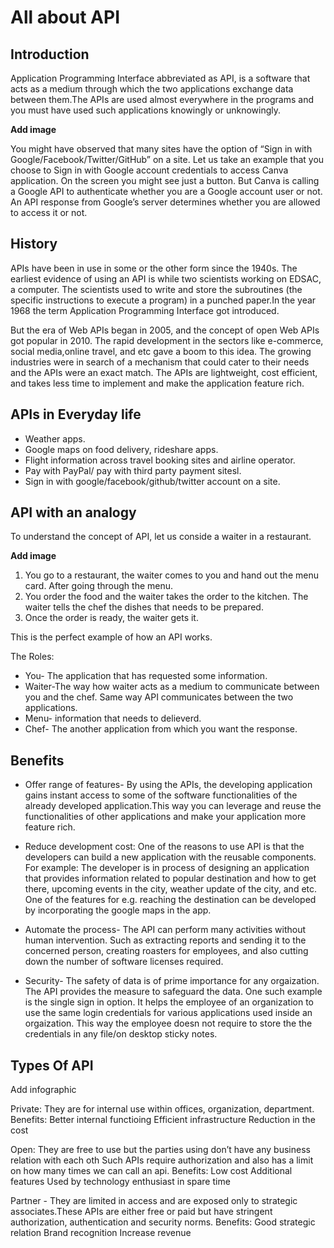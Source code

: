 # All about API
## Introduction

Application Programming Interface abbreviated as API, is a software that acts as a medium through which the two applications exchange data between them.The APIs are used almost everywhere in the programs and you must have used such applications knowingly or unknowingly. 

**Add image**

You might have observed that many sites have the option of “Sign in with Google/Facebook/Twitter/GitHub” on a site. Let us take an example that you choose to Sign in with Google account credentials to access Canva application. On the screen you might see just a button. But Canva is calling a Google API to authenticate whether you are a Google account user or not. An API response from Google’s server determines whether you are allowed to access it or not.

## History
APIs have been in use in some or the other form since the 1940s. The earliest evidence of using an API is while two scientists working on EDSAC, a computer. The scientists used to write and store the subroutines (the specific instructions to execute a program) in a punched paper.In the year 1968 the term Application Programming Interface got introduced. 

But the era of Web APIs began in 2005, and the concept of open Web APIs got popular in 2010. The rapid development in the sectors like e-commerce, social media,online travel, and etc gave a boom to this idea. The growing industries were in search of a mechanism that could cater to their needs and  the APIs were an exact match. The APIs are lightweight, cost efficient, and takes less time to implement and  make the application feature rich.

## APIs in Everyday life
* Weather apps.
* Google maps on food delivery, rideshare apps. 
* Flight information across travel booking sites and airline operator.
* Pay with PayPal/ pay with third party payment sitesl.
* Sign in with google/facebook/github/twitter account on a site.

## API with an analogy
To understand the concept of API, let us conside a waiter in a restaurant.

**Add image**

1) You go to a restaurant, the waiter comes to you and hand out the menu card. After going through the menu. 
2) You order the food and the waiter takes the order to the kitchen. The waiter tells the chef the dishes that needs to be prepared.
3) Once the order is ready, the waiter gets it.

This is the perfect example of how an API works.

The Roles:
* You- The application that has requested some information.
* Waiter-The way how waiter acts as a medium to communicate between you and the chef. Same way API communicates between the two applications. 
* Menu- information that needs to delieverd.
* Chef-  The another application from which you want the response. 

## Benefits
* Offer range of features- By using the APIs, the developing application gains instant access to some of the software functionalities of the already developed application.This way you can leverage and reuse the functionalities of other applications and make your application more feature rich.

* Reduce development cost: One of the reasons to use API is that the developers can build a new application with the reusable components. For example: The developer is in process of designing an application that provides information related to popular destination and how to get there, upcoming events in the city, weather update of the city, and etc. One of the features for e.g. reaching the destination can be developed by incorporating the google maps in the app. 

* Automate the process- The API can perform many activities without human intervention.  Such as extracting reports and sending it to the concerned person, creating roasters for employees, and also cutting down the number of software licenses required.

* Security- The safety of data is of prime importance for any orgaization. The API provides the measure to safeguard the data. One such example is the single sign in option. It helps the employee of an organization to use the same login credentials for various applications used inside an orgaization. This way the employee doesn not require to store the the credentials in any file/on desktop sticky notes.

## Types Of API
Add infographic

Private: They are for internal use within offices, organization, department.
Benefits: 	Better internal functioing
Efficient infrastructure
Reduction in the cost

Open: They are free to use but the parties using don’t have any business relation with each oth
Such APIs require authorization and also has a limit on how many times we can call an api.
Benefits: 	Low cost
Additional features
Used by technology enthusiast in spare time

Partner - They are limited in access and are exposed only to strategic associates.These APIs are either free or paid but have stringent authorization, authentication and security norms.
Benefits: 		Good strategic relation
     		Brand recognition
      		Increase revenue









